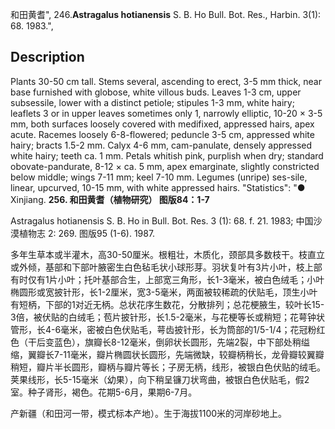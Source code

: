 和田黄耆",
246.**Astragalus hotianensis** S. B. Ho Bull. Bot. Res., Harbin. 3(1): 68. 1983.",

## Description
Plants 30-50 cm tall. Stems several, ascending to erect, 3-5 mm thick, near base furnished with globose, white villous buds. Leaves 1-3 cm, upper subsessile, lower with a distinct petiole; stipules 1-3 mm, white hairy; leaflets 3 or in upper leaves sometimes only 1, narrowly elliptic, 10-20 × 3-5 mm, both surfaces loosely covered with medifixed, appressed hairs, apex acute. Racemes loosely 6-8-flowered; peduncle 3-5 cm, appressed white hairy; bracts 1.5-2 mm. Calyx 4-6 mm, cam-panulate, densely appressed white hairy; teeth ca. 1 mm. Petals whitish pink, purplish when dry; standard obovate-pandurate, 8-12 × ca. 5 mm, apex emarginate, slightly constricted below middle; wings 7-11 mm; keel 7-10 mm. Legumes (unripe) ses-sile, linear, upcurved, 10-15 mm, with white appressed hairs.
  "Statistics": "● Xinjiang.
**256. 和田黄耆（植物研究） 图版84：1-7**

Astragalus hotianensis S. B. Ho in Bull. Bot. Res. 3 (1): 68. f. 21. 1983; 中国沙漠植物志 2: 269. 图版95 (1-6). 1987.

多年生草本或半灌木，高30-50厘米。根粗壮，木质化，颈部具多数枝干。枝直立或外倾，基部和下部叶腋密生白色毡毛状小球形芽。羽状复叶有3片小叶，枝上部有时仅有1片小叶；托叶基部合生，上部宽三角形，长1-3毫米，被白色绒毛；小叶椭圆形或宽披针形，长1-2厘米，宽3-5毫米，两面被较稀疏的伏贴毛，顶生小叶有短柄，下部的1对近无柄。总状花序生数花，分散排列；总花梗腋生，较叶长15-3倍，被伏贴的白绒毛；苞片披针形，长1.5-2毫米，与花梗等长或稍短；花萼钟状管形，长4-6毫米，密被白色伏贴毛，萼齿披针形，长为筒部的1/5-1/4；花冠粉红色（干后变蓝色），旗瓣长8-12毫米，倒卵状长圆形，先端2裂，中下部处稍缢缩，翼瓣长7-11毫米，瓣片椭圆状长圆形，先端微缺，较瓣柄稍长，龙骨瓣较翼瓣稍短，瓣片半长圆形，瓣柄与瓣片等长；子房无柄，线形，被银白色伏贴的绒毛。荚果线形，长5-15毫米（幼果），向下稍呈镰刀状弯曲，被银白色伏贴毛，假2室。种子肾形，褐色。花期5-6月，果期6-7月。

产新疆（和田河一带，模式标本产地）。生于海拔1100米的河岸砂地上。
